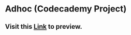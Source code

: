 # Adhoc (Codecademy Project)

## Visit this <a href="https://rawcdn.githack.com/ah-naf/Web-Development/d0ba32a67998eba4f3ef0a80a57d0dc93690af76/Codecademy%20Adhoc%20Master/index.html">Link</a> to preview.
